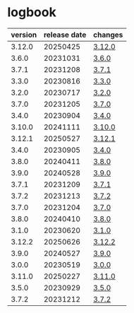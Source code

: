 # logbook	


|version|release date|changes|
|---|---|---|
|3.12.0|20250425|[3.12.0](./3.12.0-20250425.md)|
|3.6.0|20231031|[3.6.0](./3.6.0-20231031.md)|
|3.7.1|20231208|[3.7.1](./3.7.1-20231208.md)|
|3.3.0|20230816|[3.3.0](./3.3.0-20230816.md)|
|3.2.0|20230717|[3.2.0](./3.2.0-20230717.md)|
|3.7.0|20231205|[3.7.0](./3.7.0-20231205.md)|
|3.4.0|20230904|[3.4.0](./3.4.0-20230904.md)|
|3.10.0|20241111|[3.10.0](./3.10.0-20241111.md)|
|3.12.1|20250527|[3.12.1](./3.12.1-20250527.md)|
|3.4.0|20230905|[3.4.0](./3.4.0-20230905.md)|
|3.8.0|20240411|[3.8.0](./3.8.0-20240411.md)|
|3.9.0|20240528|[3.9.0](./3.9.0-20240528.md)|
|3.7.1|20231209|[3.7.1](./3.7.1-20231209.md)|
|3.7.2|20231213|[3.7.2](./3.7.2-20231213.md)|
|3.7.0|20231204|[3.7.0](./3.7.0-20231204.md)|
|3.8.0|20240410|[3.8.0](./3.8.0-20240410.md)|
|3.1.0|20230620|[3.1.0](./3.1.0-20230620.md)|
|3.12.2|20250626|[3.12.2](./3.12.2-20250626.md)|
|3.9.0|20240527|[3.9.0](./3.9.0-20240527.md)|
|3.0.0|20230519|[3.0.0](./3.0.0-20230519.md)|
|3.11.0|20250227|[3.11.0](./3.11.0-20250227.md)|
|3.5.0|20230929|[3.5.0](./3.5.0-20230929.md)|
|3.7.2|20231212|[3.7.2](./3.7.2-20231212.md)|
